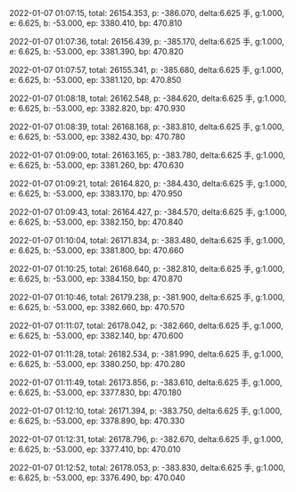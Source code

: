 2022-01-07 01:07:15, total: 26154.353, p: -386.070, delta:6.625 手, g:1.000, e: 6.625, b: -53.000, ep: 3380.410, bp: 470.810

2022-01-07 01:07:36, total: 26156.439, p: -385.170, delta:6.625 手, g:1.000, e: 6.625, b: -53.000, ep: 3381.390, bp: 470.820

2022-01-07 01:07:57, total: 26155.341, p: -385.680, delta:6.625 手, g:1.000, e: 6.625, b: -53.000, ep: 3381.120, bp: 470.850

2022-01-07 01:08:18, total: 26162.548, p: -384.620, delta:6.625 手, g:1.000, e: 6.625, b: -53.000, ep: 3382.820, bp: 470.930

2022-01-07 01:08:39, total: 26168.168, p: -383.810, delta:6.625 手, g:1.000, e: 6.625, b: -53.000, ep: 3382.430, bp: 470.780

2022-01-07 01:09:00, total: 26163.165, p: -383.780, delta:6.625 手, g:1.000, e: 6.625, b: -53.000, ep: 3381.260, bp: 470.630

2022-01-07 01:09:21, total: 26164.820, p: -384.430, delta:6.625 手, g:1.000, e: 6.625, b: -53.000, ep: 3383.170, bp: 470.950

2022-01-07 01:09:43, total: 26164.427, p: -384.570, delta:6.625 手, g:1.000, e: 6.625, b: -53.000, ep: 3382.150, bp: 470.840

2022-01-07 01:10:04, total: 26171.834, p: -383.480, delta:6.625 手, g:1.000, e: 6.625, b: -53.000, ep: 3381.800, bp: 470.660

2022-01-07 01:10:25, total: 26168.640, p: -382.810, delta:6.625 手, g:1.000, e: 6.625, b: -53.000, ep: 3384.150, bp: 470.870

2022-01-07 01:10:46, total: 26179.238, p: -381.900, delta:6.625 手, g:1.000, e: 6.625, b: -53.000, ep: 3382.660, bp: 470.570

2022-01-07 01:11:07, total: 26178.042, p: -382.660, delta:6.625 手, g:1.000, e: 6.625, b: -53.000, ep: 3382.140, bp: 470.600

2022-01-07 01:11:28, total: 26182.534, p: -381.990, delta:6.625 手, g:1.000, e: 6.625, b: -53.000, ep: 3380.250, bp: 470.280

2022-01-07 01:11:49, total: 26173.856, p: -383.610, delta:6.625 手, g:1.000, e: 6.625, b: -53.000, ep: 3377.830, bp: 470.180

2022-01-07 01:12:10, total: 26171.394, p: -383.750, delta:6.625 手, g:1.000, e: 6.625, b: -53.000, ep: 3378.890, bp: 470.330

2022-01-07 01:12:31, total: 26178.796, p: -382.670, delta:6.625 手, g:1.000, e: 6.625, b: -53.000, ep: 3377.410, bp: 470.010

2022-01-07 01:12:52, total: 26178.053, p: -383.830, delta:6.625 手, g:1.000, e: 6.625, b: -53.000, ep: 3376.490, bp: 470.040